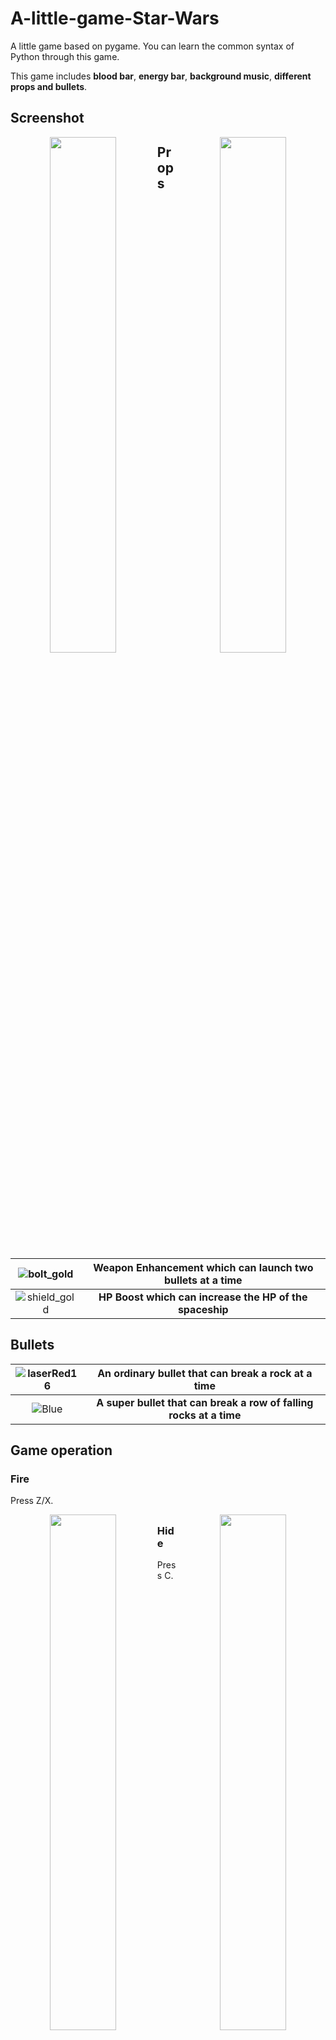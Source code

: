 # A-little-game-Star-Wars
A little game based on pygame. You can learn the common syntax of Python through this game. 

This game includes **blood bar**, **energy bar**, **background music**, **different props and bullets**.


## Screenshot

<div align = "center">
<img src = "https://user-images.githubusercontent.com/53985277/126167468-5107f721-f876-4fa5-9646-226e3a3f30ea.png" width = "46%" align = left /><img src = "https://user-images.githubusercontent.com/53985277/126167489-cc7a50db-3283-4164-a11e-8be8ae28132e.png"  width = "46%" align = right />
</div>



## 

## Props
|![bolt_gold](https://user-images.githubusercontent.com/53985277/126169320-c3c311ef-5087-4e1b-9dee-8cd8486a34f6.png)| Weapon Enhancement which can launch two bullets at a time |
|:--------:|:-------------:|
|![shield_gold](https://user-images.githubusercontent.com/53985277/126169220-a11d1592-882a-4674-800f-095aa27e28e0.png)| **HP Boost which can increase the HP of the spaceship** |

## Bullets

| ![laserRed16](https://user-images.githubusercontent.com/53985277/126169382-785377b3-172e-4644-8b09-4596d3ac0f59.png) | An ordinary bullet that can break a rock at a time|
|:--------:|:-------------:|
|![Blue](https://user-images.githubusercontent.com/53985277/126169375-2ce76adc-cb4a-41d1-9be7-fba3248fe586.png)| **A super bullet that can break a row of falling rocks at a time** |

## Game operation 
### Fire
Press Z/X.
<div align = "center">
<img src = "https://user-images.githubusercontent.com/53985277/126167539-62509870-7f9a-416c-8974-86731f897bcc.png" width = "46%" align = left /><img src = "https://user-images.githubusercontent.com/53985277/126167627-a8a6d8f6-d5da-42e4-9654-21426ce5d703.png"  width = "46%" align = right />
</div>




## 
### Hide
Press C.
<div align = "center">
<img src = "https://user-images.githubusercontent.com/53985277/126167844-22e11810-e261-4cea-8da2-0662f87e6d2a.png" width = "46%" align = center />
</div>


##

### Using Probs
After using **Weapon Enhancement**.
<div align = "center">
<img src = "https://user-images.githubusercontent.com/53985277/126167759-a8846bab-b148-411a-a7f5-b8235615296c.png" width = "46%" align = center />
</div>
